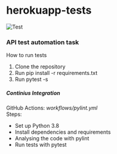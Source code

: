 # herokuapp-tests
![Test](https://github.com/vit-ganich/herokuapp-tests/workflows/Test/badge.svg)  

### API test automation task
How to run tests  
1. Clone the repository
2. Run pip install -r requirements.txt
3. Run pytest -s

##### Continius Integration
GitHub Actions: *workflows/pylint.yml*  
Steps:
- Set up Python 3.8
- Install dependencies and requirements
- Analysing the code with pylint
- Run tests with pytest
